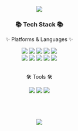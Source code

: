 <!-- ## Hi there 👋 -->

<div align=center>
	<img src="https://capsule-render.vercel.app/api?type=waving&color=auto&height=300&section=header&text=Yosong6729%20Github&fontSize=90" />
</div>

<div align=center>
	<h3>📚 Tech Stack 📚</h3>
	<p>✨ Platforms & Languages ✨</p>
</div>
<div align=center>
  <img src="https://img.shields.io/badge/Java-ED8B00?style=for-the-badge&logo=openjdk&logoColor=white"/> <!--java -->
  <img src="https://img.shields.io/badge/HTML5-E34F26?style=for-the-badge&logo=html5&logoColor=white"/> <!-- html -->
  <img src="https://img.shields.io/badge/CSS3-1572B6?style=for-the-badge&logo=css3&logoColor=white"/> <!-- css -->
  <img src="https://img.shields.io/badge/JavaScript-F7DF1E?style=for-the-badge&logo=JavaScript&logoColor=white"/> <!-- javscript -->
  <img src="https://img.shields.io/badge/jQuery-0769AD?style=for-the-badge&logo=jquery&logoColor=white"/> <!-- jquery -->
  <br>
  <img src="https://img.shields.io/badge/Spring-6DB33F?style=for-the-badge&logo=spring&logoColor=white"/> <!-- spring -->
  <img src="https://img.shields.io/badge/Spring_Boot-6DB33F?style=for-the-badge&logo=spring-boot&logoColor=white"/> <!-- spring boot-->
  <img src="https://img.shields.io/badge/Thymeleaf-005F0F?style=for-the-badge&logo=Thymeleaf&logoColor=white"/> <!-- thymeleaf -->
  <img src="https://img.shields.io/badge/MySQL-005C84?style=for-the-badge&logo=mysql&logoColor=white"/> <!-- mysql -->
  <img src="https://img.shields.io/badge/Bootstrap-563D7C?style=for-the-badge&logo=bootstrap&logoColor=white"/> <!-- bootstrap -->
</div>
<br>
<div align=center>
	<p>🛠 Tools 🛠</p>
</div>
<div align="center" style="margin-bottom: 20px;">
  <img src="https://img.shields.io/badge/IntelliJ_IDEA-DB005B.svg?style=for-the-badge&logo=intellij-idea&logoColor=white"/> <!-- intellij -->
  <img src="https://img.shields.io/badge/GitHub-100000?style=for-the-badge&logo=github&logoColor=white"/> <!-- github -->
  <img src="https://img.shields.io/badge/GIT-E44C30?style=for-the-badge&logo=git&logoColor=white"/> <!-- git -->
  
</div>

<br/><br/> 

<div align=center>
  <img src="https://github-readme-stats.vercel.app/api/top-langs/?username=yosong6729&layout=compact">
</div>



<!--
**yosong6729/yosong6729** is a ✨ _special_ ✨ repository because its `README.md` (this file) appears on your GitHub profile.

Here are some ideas to get you started:

- 🔭 I’m currently working on ...
- 🌱 I’m currently learning ...
- 👯 I’m looking to collaborate on ...
- 🤔 I’m looking for help with ...
- 💬 Ask me about ...
- 📫 How to reach me: ...
- 😄 Pronouns: ...
- ⚡ Fun fact: ...
-->
